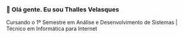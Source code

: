 ### 👋 Olá gente. Eu sou Thalles Velasques 

Cursando o 1º Semestre em Análise e Desenvolvimento de Sistemas | Técnico em Informática para Internet

